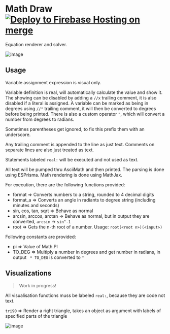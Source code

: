 # Math Draw [![Deploy to Firebase Hosting on merge](https://github.com/bt7s7k7/MathDraw/workflows/Deploy%20to%20Firebase%20Hosting%20on%20merge/badge.svg)](https://math-draw.web.app/)
Equation renderer and solver.

![image](https://user-images.githubusercontent.com/26630940/100522197-48782700-31a9-11eb-9688-38b8b66ed63f.png)
## Usage
Variable assignment expression is visual only. 

Variable definition is real, will automatically calculate the value and show it. The showing can be disabled by adding a `//x` trailing comment, it is also disabled if a literal is assigned. A variable can be marked as being in degrees using `//°` trailing comment, it will then be converted to degrees before being printed. There is also a custom operator `°`, which will convert a number from degrees to radians.  

Sometimes parentheses get ignored, to fix this prefix them with an underscore.

Any trailing comment is appended to the line as just text. Comments on separate lines are also just treated as text. 

Statements labeled `real:` will be executed and not used as text. 

All text will be pumped thru AsciiMath and then printed. The parsing is done using ESPrisma. Math rendering is done using MathJax.

For execution, there are the following functions provided:
  - format ⇒ Converts numbers to a string, rounded to 4 decimal digits
  - format_a ⇒ Converts an angle in radiants to degree string (including minutes and seconds)
  - sin, cos, tan, sqrt ⇒ Behave as normal
  - arcsin, arccos, arctan ⇒ Behave as normal, but in output they are converted, `arcsin` → `sin^-1`
  - root ⇒ Gets the n-th root of a number. Usage: `root(<root n>)(<input>)`

Following constants are provided:
  - pi ⇒ Value of Math.PI
  - TO_DEG ⇒ Multiply a number in degrees and get number in radians, in output ` * TO_DEG` is converted to `°`

## Visualizations

> Work in progress!

All visualisation functions muss be labeled `real:`, because they are code not text.

`tri90` ⇒ Render a right triangle, takes an object as argument with labels of specified parts of the triangle

![image](https://user-images.githubusercontent.com/26630940/100522740-7199b700-31ab-11eb-94eb-80764170171b.png)

